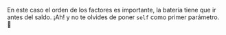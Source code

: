 En este caso el orden de los factores es importante, la batería tiene que ir antes del saldo. ¡Ah! y no te olvides de poner `self` como primer parámetro. :eyes: